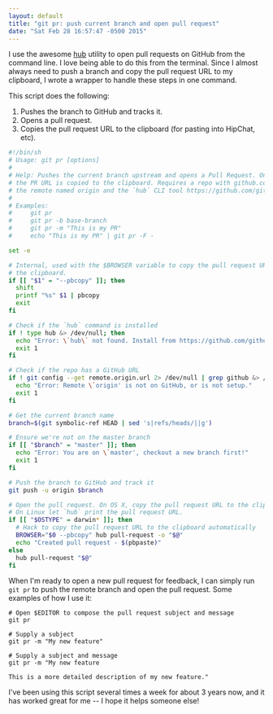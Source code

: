 ```yaml
---
layout: default
title: "git pr: push current branch and open pull request"
date: "Sat Feb 28 16:57:47 -0500 2015"
---
```


I use the awesome [hub][] utility to open pull requests on GitHub from the
command line. I love being able to do this from the terminal. Since I almost
always need to push a branch and copy the pull request URL to my clipboard, I
wrote a wrapper to handle these steps in one command.

This script does the following:

1. Pushes the branch to GitHub and tracks it.
2. Opens a pull request.
3. Copies the pull request URL to the clipboard (for pasting into HipChat, etc).

```sh
#!/bin/sh
# Usage: git pr [options]
#
# Help: Pushes the current branch upstream and opens a Pull Request. On OS X,
# the PR URL is copied to the clipboard. Requires a repo with github.com as
# the remote named origin and the `hub` CLI tool https://github.com/github/hub
#
# Examples:
#     git pr
#     git pr -b base-branch
#     git pr -m "This is my PR"
#     echo "This is my PR" | git pr -F -

set -e

# Internal, used with the $BROWSER variable to copy the pull request URL to
# the clipboard.
if [[ "$1" = "--pbcopy" ]]; then
  shift
  printf "%s" $1 | pbcopy
  exit
fi

# Check if the `hub` command is installed
if ! type hub &> /dev/null; then
  echo "Error: \`hub\` not found. Install from https://github.com/github/hub"
  exit 1
fi

# Check if the repo has a GitHub URL
if ! git config --get remote.origin.url 2> /dev/null | grep github &> /dev/null; then
  echo "Error: Remote \`origin' is not on GitHub, or is not setup."
  exit 1
fi

# Get the current branch name
branch=$(git symbolic-ref HEAD | sed 's|refs/heads/||g')

# Ensure we're not on the master branch
if [[ "$branch" = "master" ]]; then
  echo "Error: You are on \`master', checkout a new branch first!"
  exit 1
fi

# Push the branch to GitHub and track it
git push -u origin $branch

# Open the pull request. On OS X, copy the pull request URL to the clipboard.
# On Linux let `hub` print the pull request URL.
if [[ "$OSTYPE" = darwin* ]]; then
  # Hack to copy the pull request URL to the clipboard automatically
  BROWSER="$0 --pbcopy" hub pull-request -o "$@"
  echo "Created pull request - $(pbpaste)"
else
  hub pull-request "$@"
fi
```

When I'm ready to open a new pull request for feedback, I can simply run `git
pr` to push the remote branch and open the pull request. Some examples of how
I use it:

```
# Open $EDITOR to compose the pull request subject and message
git pr

# Supply a subject
git pr -m "My new feature"

# Supply a subject and message
git pr -m "My new feature

This is a more detailed description of my new feature."
```

I've been using this script several times a week for about 3 years now, and it
has worked great for me -- I hope it helps someone else!

[hub]: https://github.com/github/hub
